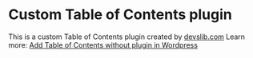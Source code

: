 # Custom Table of Contents plugin
This is a custom Table of Contents plugin created by [devslib.com](https:devslib.com)
Learn more: [Add Table of Contents without plugin in Wordpress](https://devslib.com/how-to-add-table-of-contents-without-plugin/)
